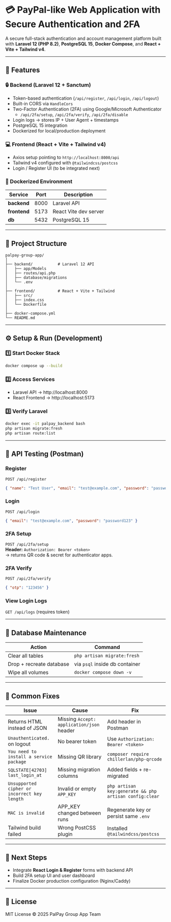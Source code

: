 # 💳 PayPal-like Web Application with Secure Authentication and 2FA

A secure full-stack authentication and account management platform built with **Laravel 12 (PHP 8.2)**, **PostgreSQL 15**, **Docker Compose**, and **React + Vite + Tailwind v4**.

---

## 🚀 Features

### 🔒 Backend (Laravel 12 + Sanctum)
- Token-based authentication (`/api/register`, `/api/login`, `/api/logout`)
- Built-in CORS via `HandleCors`
- Two-Factor Authentication (2FA) using Google/Microsoft Authenticator  
  - `/api/2fa/setup`, `/api/2fa/verify`, `/api/2fa/disable`
- Login logs → stores IP + User Agent + timestamps
- PostgreSQL 15 integration
- Dockerized for local/production deployment

### 💻 Frontend (React + Vite + Tailwind v4)
- Axios setup pointing to `http://localhost:8000/api`
- Tailwind v4 configured with `@tailwindcss/postcss`
- Login / Register UI (to be integrated next)

### 🐳 Dockerized Environment
| Service | Port | Description |
|----------|------|-------------|
| **backend** | 8000 | Laravel API |
| **frontend** | 5173 | React Vite dev server |
| **db** | 5432 | PostgreSQL 15 |

---

## 🧩 Project Structure

```
palpay-group-app/
│
├── backend/           # Laravel 12 API
│   ├── app/Models
│   ├── routes/api.php
│   ├── database/migrations
│   └── .env
│
├── frontend/          # React + Vite + Tailwind
│   ├── src/
│   ├── index.css
│   └── Dockerfile
│
├── docker-compose.yml
└── README.md
```

---

## ⚙️ Setup & Run (Development)

### 1️⃣ Start Docker Stack
```bash
docker compose up --build
```

### 2️⃣ Access Services
- Laravel API → http://localhost:8000  
- React Frontend → http://localhost:5173  

### 3️⃣ Verify Laravel
```bash
docker exec -it palpay_backend bash
php artisan migrate:fresh
php artisan route:list
```

---

## 🧪 API Testing (Postman)

### Register
`POST /api/register`
```json
{ "name": "Test User", "email": "test@example.com", "password": "password123" }
```

### Login
`POST /api/login`
```json
{ "email": "test@example.com", "password": "password123" }
```

### 2FA Setup
`POST /api/2fa/setup`  
**Header:** `Authorization: Bearer <token>`  
→ returns QR code & secret for authenticator apps.

### 2FA Verify
`POST /api/2fa/verify`
```json
{ "otp": "123456" }
```

### View Login Logs
`GET /api/logs` (requires token)

---

## 🧰 Database Maintenance

| Action | Command |
|--------|----------|
| Clear all tables | `php artisan migrate:fresh` |
| Drop + recreate database | via `psql` inside db container |
| Wipe all volumes | `docker compose down -v` |

---

## 🧠 Common Fixes

| Issue | Cause | Fix |
|-------|--------|-----|
| Returns HTML instead of JSON | Missing `Accept: application/json` header | Add header in Postman |
| `Unauthenticated.` on logout | No bearer token | Use `Authorization: Bearer <token>` |
| `You need to install a service package` | Missing QR library | `composer require chillerlan/php-qrcode` |
| `SQLSTATE[42703] last_login_at` | Missing migration columns | Added fields + re-migrated |
| `Unsupported cipher or incorrect key length` | Invalid or empty `APP_KEY` | `php artisan key:generate && php artisan config:clear` |
| `MAC is invalid` | APP_KEY changed between runs | Regenerate key or persist same `.env` |
| Tailwind build failed | Wrong PostCSS plugin | Installed `@tailwindcss/postcss` |

---

## 📘 Next Steps
- Integrate **React Login & Register** forms with backend API  
- Build 2FA setup UI and user dashboard  
- Finalize Docker production configuration (Nginx/Caddy)

---

## 📜 License
MIT License © 2025 PalPay Group App Team
